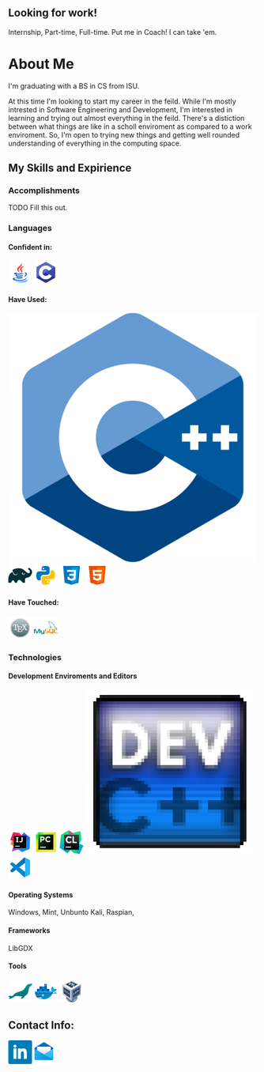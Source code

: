 ## Looking for work!
Internship, Part-time, Full-time. Put me in Coach! I can take 'em.

# About Me
I'm graduating with a BS in CS from ISU.

At this time I'm looking to start my career in the feild. While I'm mostly intrested in Software Engineering and Development, I'm interested in learning and trying out almost everything in the feild. There's a distiction between what things are like in a scholl enviroment as compared to a work enviroment. So, I'm open to trying new things and getting well rounded understanding of everything in the computing space.

## My Skills and Expirience

### Accomplishments
TODO Fill this out.

### Languages

#### Confident in:
![<img align="left" alt="Java" width="48px" height="48px">](images/java.png)
![<img align="left" alt="C" width="48px" height="48px">](images/c.png)

#### Have Used:
![<img align="left" alt="C++" width="48px" height="48px">](images/C++.png)
![<img align="left" alt="Gradle" width="48px" height="48px">](images/gradle.png)
![<img align="left" alt="Python" width="48px" height="48px">](images/python.png)
![<img align="left" alt="CSS" width="48px" height="48px">](images/css.png)
![<img align="left" alt="html" width="48px" height="48px">](images/html.png)

#### Have Touched:
![<img align="left" alt="LATEX" width="48px" height="48px">](images/latex.png)
![<img align="left" alt="MySQL" width="48px" height="48px">](images/mysql.png)

### Technologies

#### Development Enviroments and Editors
![<img align="left" alt="Intellij" width="48px" height="48px">](images/intellij.png)
![<img align="left" alt="Pycharm" width="48px" height="48px">](images/pycharm.png)
![<img align="left" alt="CLion" width="48px" height="48px">](images/clion-3.png)
![<img align="left" alt="Dev C++" width="48px" height="48px">](images/DevC++.png)
![<img align="left" alt="VS Code" width="48px" height="48px">](images/vscode.png)

#### Operating Systems
Windows, Mint, Unbunto Kali, Raspian,

#### Frameworks
LibGDX

#### Tools
![<img align="left" alt="Maria DB" width="48px" height="48px">](images/mariadb.png)
![<img align="left" alt="Docker" width="48px" height="48px">](images/docker.png)
![<img align="left" alt="Virtual Box" width="48px" height="48px">](images/virtualbox.png)

## Contact Info:
[<img align="left" alt="LinkedIn" width="48px" height="48px" src="images/linkedin.png">](https://www.linkedin.com/in/traae-bloxham-b352041b8/)
[<img align="left" alt="Email" width="48px" height="48px" src="images/email.png">](mailto:traaebloxham@gmail.com)
